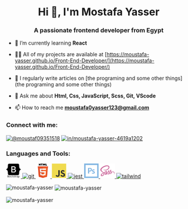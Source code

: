 <h1 align="center">Hi 👋, I'm Mostafa Yasser</h1>
<h3 align="center">A passionate frontend developer from Egypt</h3>

- 🌱 I’m currently learning **React**

- 👨‍💻 All of my projects are available at [https://moustafa-yasser.github.io/Front-End-Developer/](https://moustafa-yasser.github.io/Front-End-Developer/)

- 📝 I regularly write articles on [the programing and some other things](the programing and some other things)

- 💬 Ask me about **Html, Css, JavaScript, Scss, Git, VScode**

- 📫 How to reach me **moustafa0yasser123@gmail.com**

<h3 align="left">Connect with me:</h3>
<p align="left">
<a href="https://twitter.com/@moustaf09351518" target="blank"><img align="center" src="https://raw.githubusercontent.com/rahuldkjain/github-profile-readme-generator/master/src/images/icons/Social/twitter.svg" alt="@moustaf09351518" height="30" width="40" /></a>
<a href="https://linkedin.com/in/in/moustafa-yasser-4619a1202" target="blank"><img align="center" src="https://raw.githubusercontent.com/rahuldkjain/github-profile-readme-generator/master/src/images/icons/Social/linked-in-alt.svg" alt="in/moustafa-yasser-4619a1202" height="30" width="40" /></a>
</p>

<h3 align="left">Languages and Tools:</h3>
<p align="left"> <a href="https://getbootstrap.com" target="_blank" rel="noreferrer"> <img src="https://raw.githubusercontent.com/devicons/devicon/master/icons/bootstrap/bootstrap-plain-wordmark.svg" alt="bootstrap" width="40" height="40"/> </a> <a href="https://git-scm.com/" target="_blank" rel="noreferrer"> <img src="https://www.vectorlogo.zone/logos/git-scm/git-scm-icon.svg" alt="git" width="40" height="40"/> </a> <a href="https://www.w3.org/html/" target="_blank" rel="noreferrer"> <img src="https://raw.githubusercontent.com/devicons/devicon/master/icons/html5/html5-original-wordmark.svg" alt="html5" width="40" height="40"/> </a> <a href="https://developer.mozilla.org/en-US/docs/Web/JavaScript" target="_blank" rel="noreferrer"> <img src="https://raw.githubusercontent.com/devicons/devicon/master/icons/javascript/javascript-original.svg" alt="javascript" width="40" height="40"/> </a> <a href="https://jestjs.io" target="_blank" rel="noreferrer"> <img src="https://www.vectorlogo.zone/logos/jestjsio/jestjsio-icon.svg" alt="jest" width="40" height="40"/> </a> <a href="https://www.photoshop.com/en" target="_blank" rel="noreferrer"> <img src="https://raw.githubusercontent.com/devicons/devicon/master/icons/photoshop/photoshop-line.svg" alt="photoshop" width="40" height="40"/> </a> <a href="https://sass-lang.com" target="_blank" rel="noreferrer"> <img src="https://raw.githubusercontent.com/devicons/devicon/master/icons/sass/sass-original.svg" alt="sass" width="40" height="40"/> </a> <a href="https://tailwindcss.com/" target="_blank" rel="noreferrer"> <img src="https://www.vectorlogo.zone/logos/tailwindcss/tailwindcss-icon.svg" alt="tailwind" width="40" height="40"/> </a> </p>

<p><img align="left" src="https://github-readme-stats.vercel.app/api/top-langs?username=moustafa-yasser&show_icons=true&locale=en&layout=compact" alt="moustafa-yasser" /></p>

<p>&nbsp;<img align="center" src="https://github-readme-stats.vercel.app/api?username=moustafa-yasser&show_icons=true&locale=en" alt="moustafa-yasser" /></p>

<p><img align="center" src="https://github-readme-streak-stats.herokuapp.com/?user=moustafa-yasser&" alt="moustafa-yasser" /></p>

